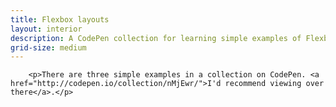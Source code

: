 ```yaml
---
title: Flexbox layouts
layout: interior
description: A CodePen collection for learning simple examples of Flexbox Layout
grid-size: medium
---
```


<div class="">

        <p>There are three simple examples in a collection on CodePen. <a href="http://codepen.io/collection/nMjEwr/">I'd recommend viewing over there</a>.</p>

</div>

